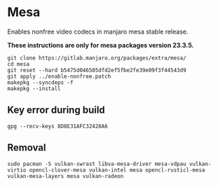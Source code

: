 # Mesa
Enables nonfree video codecs in manjaro mesa stable release.

**These instructions are only for mesa packages version 23.3.5.**

    git clone https://gitlab.manjaro.org/packages/extra/mesa/
    cd mesa
    git reset --hard b5475d046505dfd2ef5fbe2fe39e09f3f44543d9
    git apply ../enable-nonfree.patch
    makepkg --syncdeps -f
    makepkg --install

## Key error during build
    gpg --recv-keys 8D8E31AFC32428A6

## Removal
    sudo pacman -S vulkan-swrast libva-mesa-driver mesa-vdpau vulkan-virtio opencl-clover-mesa vulkan-intel mesa opencl-rusticl-mesa vulkan-mesa-layers mesa vulkan-radeon
